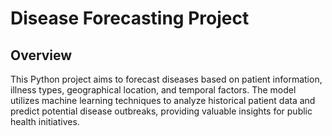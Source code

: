 # Disease Forecasting Project

## Overview

This Python project aims to forecast diseases based on patient information, illness types, geographical location, and temporal factors. 
The model utilizes machine learning techniques to analyze historical patient data and predict potential disease outbreaks, providing valuable insights for public health initiatives.
